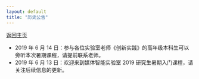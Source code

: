```yaml
---
layout: default
title: "历史公告"
---
```


[返回主页](../)

- 2019 年 6 月 14 日：参与各位实验室老师《创新实践》的高年级本科生可以旁听本次暑期课程，请提前联系老师。
- 2019 年 6 月 13 日：欢迎来到媒体智能实验室 2019 研究生暑期入门课程，请关注后续信息的更新。
